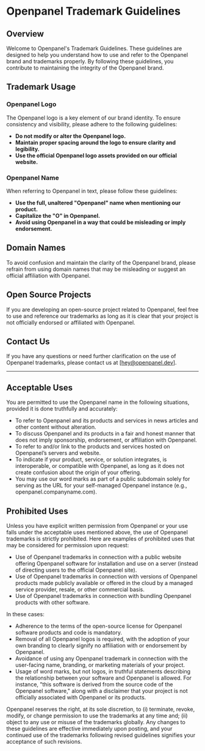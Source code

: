 # Openpanel Trademark Guidelines

## Overview

Welcome to Openpanel's Trademark Guidelines. These guidelines are designed to help you understand how to use and refer to the Openpanel brand and trademarks properly. By following these guidelines, you contribute to maintaining the integrity of the Openpanel brand.

## Trademark Usage

### Openpanel Logo

The Openpanel logo is a key element of our brand identity. To ensure consistency and visibility, please adhere to the following guidelines:

- **Do not modify or alter the Openpanel logo.**
- **Maintain proper spacing around the logo to ensure clarity and legibility.**
- **Use the official Openpanel logo assets provided on our official website.**

### Openpanel Name

When referring to Openpanel in text, please follow these guidelines:

- **Use the full, unaltered "Openpanel" name when mentioning our product.**
- **Capitalize the "O" in Openpanel.**
- **Avoid using Openpanel in a way that could be misleading or imply endorsement.**

## Domain Names

To avoid confusion and maintain the clarity of the Openpanel brand, please refrain from using domain names that may be misleading or suggest an official affiliation with Openpanel.

## Open Source Projects

If you are developing an open-source project related to Openpanel, feel free to use and reference our trademarks as long as it is clear that your project is not officially endorsed or affiliated with Openpanel.

## Contact Us

If you have any questions or need further clarification on the use of Openpanel trademarks, please contact us at [hey@openpanel.dev].

---

## Acceptable Uses

You are permitted to use the Openpanel name in the following situations, provided it is done truthfully and accurately:

- To refer to Openpanel and its products and services in news articles and other content without alteration.
- To discuss Openpanel and its products in a fair and honest manner that does not imply sponsorship, endorsement, or affiliation with Openpanel.
- To refer to and/or link to the products and services hosted on Openpanel’s servers and website.
- To indicate if your product, service, or solution integrates, is interoperable, or compatible with Openpanel, as long as it does not create confusion about the origin of your offering.
- You may use our word marks as part of a public subdomain solely for serving as the URL for your self-managed Openpanel instance (e.g., openpanel.companyname.com).

## Prohibited Uses

Unless you have explicit written permission from Openpanel or your use falls under the acceptable uses mentioned above, the use of Openpanel trademarks is strictly prohibited. Here are examples of prohibited uses that may be considered for permission upon request:

- Use of Openpanel trademarks in connection with a public website offering Openpanel software for installation and use on a server (instead of directing users to the official Openpanel site).
- Use of Openpanel trademarks in connection with versions of Openpanel products made publicly available or offered in the cloud by a managed service provider, resale, or other commercial basis.
- Use of Openpanel trademarks in connection with bundling Openpanel products with other software.

In these cases:

- Adherence to the terms of the open-source license for Openpanel software products and code is mandatory.
- Removal of all Openpanel logos is required, with the adoption of your own branding to clearly signify no affiliation with or endorsement by Openpanel.
- Avoidance of using any Openpanel trademark in connection with the user-facing name, branding, or marketing materials of your project.
- Usage of word marks, but not logos, in truthful statements describing the relationship between your software and Openpanel is allowed. For instance, "this software is derived from the source code of the Openpanel software," along with a disclaimer that your project is not officially associated with Openpanel or its products.

Openpanel reserves the right, at its sole discretion, to (i) terminate, revoke, modify, or change permission to use the trademarks at any time and; (ii) object to any use or misuse of the trademarks globally. Any changes to these guidelines are effective immediately upon posting, and your continued use of the trademarks following revised guidelines signifies your acceptance of such revisions.
